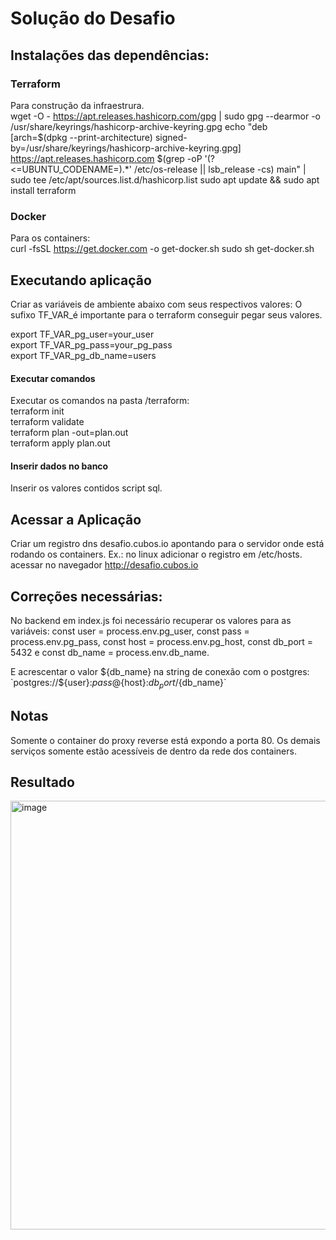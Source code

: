 # Solução do Desafio

## Instalações das dependências:

### Terraform
Para construção da infraestrura. <br>
wget -O - https://apt.releases.hashicorp.com/gpg | sudo gpg --dearmor -o /usr/share/keyrings/hashicorp-archive-keyring.gpg
echo "deb [arch=$(dpkg --print-architecture) signed-by=/usr/share/keyrings/hashicorp-archive-keyring.gpg] https://apt.releases.hashicorp.com $(grep -oP '(?<=UBUNTU_CODENAME=).*' /etc/os-release || lsb_release -cs) main" | sudo tee /etc/apt/sources.list.d/hashicorp.list
sudo apt update && sudo apt install terraform

### Docker
Para os containers: <br>
curl -fsSL https://get.docker.com -o get-docker.sh
sudo sh get-docker.sh

## Executando aplicação

Criar as variáveis de ambiente abaixo com seus respectivos valores: O sufixo TF_VAR_é importante para o terraform conseguir pegar seus valores.

export TF_VAR_pg_user=your_user <br>
export TF_VAR_pg_pass=your_pg_pass <br>
export TF_VAR_pg_db_name=users <br>

#### Executar comandos
Executar os comandos na pasta /terraform: <br>
terraform init <br>
terraform validate <br>
terraform plan -out=plan.out <br>
terraform apply plan.out <br>

#### Inserir dados no banco
Inserir os valores contidos script sql.

## Acessar a Aplicação
Criar um registro dns desafio.cubos.io apontando para o servidor onde está rodando os containers. Ex.: no linux adicionar o registro em /etc/hosts.
<br>
acessar no navegador http://desafio.cubos.io
<br>

## Correções necessárias:
No backend em index.js foi necessário recuperar os valores para as variáveis:
const user = process.env.pg_user, 
const pass = process.env.pg_pass, 
const host = process.env.pg_host, 
const db_port = 5432 e 
const db_name = process.env.db_name.

E acrescentar o valor ${db_name} na string de conexão com o postgres: `postgres://${user}:${pass}@${host}:${db_port}/${db_name}`

## Notas
Somente o container do proxy reverse está expondo a porta 80. Os demais serviços somente estão acessíveis de dentro da rede dos containers.

## Resultado
<img width="1879" height="686" alt="image" src="https://github.com/user-attachments/assets/0c68819c-24ac-46f9-a9ac-a89a18e631af" /> 
